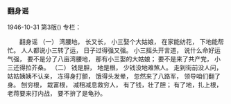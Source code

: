 ### 翻身谣

1946-10-31
第3版()
专栏：

　　翻身谣
    （一）
    湾腰地，
    长又长，
    小三娶个大姑娘，
    在家能纺花，
    下地能帮忙。
    人人都说小三转了运，
    日子过得强又强。
    小三摇头开言道，
    说什么命好运气强，
    要不是分了八亩湾腰地，
    那有小三娶的大姑娘；
    要不是来了共产党，
    小三还得拉芥桑。
    （二）
    钱是胆，
    地是根，
    少钱没地难煞人。
    走到街前没人问，
    姑姑姨姨不认亲，
    冻得身打颤，
    饿得头发晕，
    忽然来了八路军，
    领导咱们翻了身。
    刨穷根，
    栽富根，
    减租减息救穷人，
    有了钱，壮了胆；
    有了地，扎上根，
    老蒋要来打内战，
    要不拚了是龟孙。
